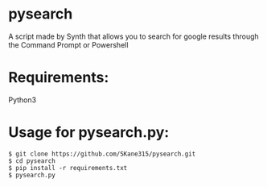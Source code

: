 # pysearch
A script made by Synth that allows you to search for google results through the Command Prompt or Powershell

# Requirements:
Python3

# Usage for pysearch.py:
```
$ git clone https://github.com/SKane315/pysearch.git
$ cd pysearch
$ pip install -r requirements.txt
$ pysearch.py
```
